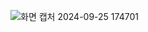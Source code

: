 
![화면 캡처 2024-09-25 174701](https://github.com/user-attachments/assets/ae0cb2be-1dd4-4648-9696-aaa64f95334c)
